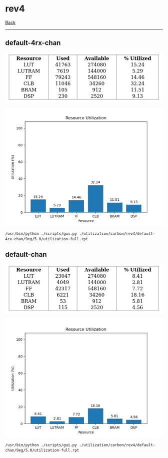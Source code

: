 # rev4

[Back](<../carbon.md>)

---

## default-4rx-chan

<p align="center">
	<img src="../../../../images/carbon/rev4/default-4rx-chan/9eg/5.0/table.jpg" />
</p>

<p align="center">
	<img src="../../../../images/carbon/rev4/default-4rx-chan/9eg/5.0/graph.png" />
</p>

`/usr/bin/python ./scripts/gui.py ./utilization/carbon/rev4/default-4rx-chan/9eg/5.0/utilization-full.rpt`

## default-chan

<p align="center">
	<img src="../../../../images/carbon/rev4/default-chan/9eg/5.0/table.jpg" />
</p>

<p align="center">
	<img src="../../../../images/carbon/rev4/default-chan/9eg/5.0/graph.png" />
</p>

`/usr/bin/python ./scripts/gui.py ./utilization/carbon/rev4/default-chan/9eg/5.0/utilization-full.rpt`

